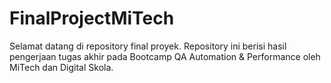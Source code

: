 # FinalProjectMiTech

Selamat datang di repository final proyek. Repository ini berisi hasil pengerjaan tugas akhir pada Bootcamp QA Automation & Performance oleh MiTech dan Digital Skola.

